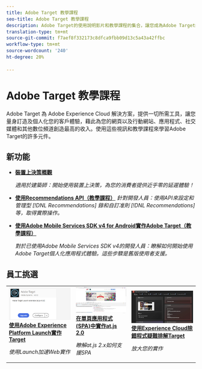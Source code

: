 ```yaml
---
title: Adobe Target 教學課程
seo-title: Adobe Target 教學課程
description: Adobe Target的使用說明影片和教學課程的集合，讓您成為Adobe Target的強大使用者
translation-type: tm+mt
source-git-commit: f7aef8f332173c8dfca9fbb09d13c5a43a42ffbc
workflow-type: tm+mt
source-wordcount: '240'
ht-degree: 20%

---
```



# Adobe Target 教學課程

Adobe Target 為 Adobe Experience Cloud 解決方案，提供一切所需工具，讓您量身訂造及個人化您的客戶體驗，藉此為您的網頁以及行動網站、應用程式、社交媒體和其他數位頻道創造最高的收入。使用這些視訊和教學課程來學習Adobe Target的許多元件。

## 新功能

* **[裝置上決策概觀](implementation/on-device-decisioning-overview.md)**

   *適用於建築師：開始使用裝置上決策，為您的消費者提供近乎零的延遲體驗！*
* **[使用Recommendations API（教學課程）](recommendations-api-tutorial/recs-api-overview.md)**
   *針對開發人員：使用API來設定和管理型 [!DNL Recommendations] 錄和自訂准則 [!DNL Recommendations] 等，取得實際操作。*

* **[使用Adobe Mobile Services SDK v4 for Android實作Adobe Target（教學課程）](mobile-v4/overview.md)**

   *對於已使用Adobe Mobile Services SDK v4的開發人員：瞭解如何開始使用Adobe Target個人化應用程式體驗。這些步驟是舊版使用者支援。<!-- Concepts learned here are also applicable to Adobe Experience Platform Mobile SDK (v5).-->*

<!--* **[Use Recommendations Offers (Video)](recommendations/use-recommendations-offers.md)**
    *For all Target Users: Learn how to use product recommendations in A/B and Experience Targeting Activities.*-->

<!--
* **[Create a Recommendations Activity (Video)](recommendations/create-a-recommendations-activity.md)**
    <br>
    *Recommend products to your customers at scale with this Premium feature.* -->

## 員工挑選

<table>
<tr>
  <td>
    <a href="https://docs.adobe.com/content/help/en/experience-cloud/implementing-in-websites-with-launch/implement-solutions/target.html">
      <img alt="使用Adobe Experience Platform Launch實作Target" src="assets/launch_referencearchitectureguides.png" />
    </a>
    <div>
      <a href="https://docs.adobe.com/content/help/en/experience-cloud/implementing-in-websites-with-launch/implement-solutions/target.html">
    <strong>使用Adobe Experience Platform Launch實作Target</strong>
    </a>
    </div>
    <p>
    <em>使用Launch加速Web實作</em>
    <p>
  </td>
  <td>
    <a href="implementation/implement-atjs-20-in-a-single-page-application.md">
      <img alt="在單頁應用程式(SPA)中實作at.js 2.0" src="assets/implementing_adobetargetsatjs20inasinglepageapplicationspa.png" />
    </a>
    <div>
      <a href="implementation/implement-atjs-20-in-a-single-page-application.md">
    <strong>在單頁應用程式(SPA)中實作at.js 2.0</strong>
    </a>
    </div>
    <p>
    <em>瞭解at.js 2.x如何支援SPA</em>
    <p>
  </td>
  <td>
    <a href="troubleshooting/troubleshoot-with-the-experience-cloud-debugger.md">
      <img alt="使用Experience Cloud除錯程式疑難排解Target" src="assets/using_the_experienceclouddebuggerwithadobetarget.png" />
    </a>
    <div>
      <a href="troubleshooting/troubleshoot-with-the-experience-cloud-debugger.md">
    <strong>使用Experience Cloud除錯程式疑難排解Target</strong>
    </a>
    </div>
    <p>
    <em>放大您的實作</em>
    <p>
  </td>
</tr>
</table>
